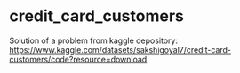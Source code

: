 # credit_card_customers
Solution of a problem from kaggle depository: https://www.kaggle.com/datasets/sakshigoyal7/credit-card-customers/code?resource=download
